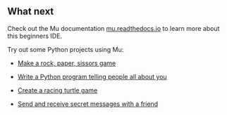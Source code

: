 ## What next

Check out the Mu documentation [mu.readthedocs.io](https://mu.readthedocs.io/) to learn more about this beginners IDE.

Try out some Python projects using Mu:

 + [Make a rock, paper, sissors game](https://codeclubprojects.org/en-GB/python/rock-paper-scissors/)

 + [Write a Python program telling people all about you](https://projects.raspberrypi.org/en/projects/about-me)

 + [Create a racing turtle game](https://projects.raspberrypi.org/en/projects/turtle-race)
 
 + [Send and receive secret messages with a friend](https://projects.raspberrypi.org/en/projects/secret-messages)
 